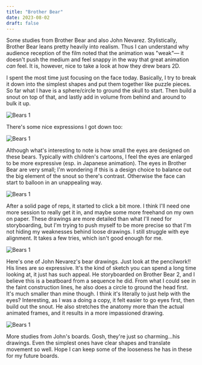 ```yaml
---
title: "Brother Bear"
date: 2023-08-02
draft: false
---
```


Some studies from Brother Bear and also John Nevarez. Stylistically, Brother Bear leans pretty heavily into realism.
Thus I can understand why audience reception of the film noted that the animation was "weak"— it doesn't push the medium and feel snappy in the way that great animation _can_ feel. It is, however, nice to take a look at how they drew bears 2D.

<!--more-->

I spent the most time just focusing on the face today. Basically, I try to break it down into the simplest shapes and put them together like puzzle pieces. So far what I have is a sphere/circle to ground the skull to start. Then build a snout on top of that, and lastly add in volume from behind and around to bulk it up. 

![Bears 1](/imgs/bear_4.jpg)

There's some nice expressions I got down too:

![Bears 1](/imgs/bear_5.jpg)

Although what's interesting to note is how small the eyes are designed on these bears. Typically with children's cartoons, I feel the eyes are enlarged to be more expressive (esp. in Japanese animation). 
The eyes in Brother Bear are very small; I'm wondering if this is a design choice to balance out the big element of the snout so there's contrast. Otherwise the face can start to balloon in an unappealing way. 

![Bears 1](/imgs/bear_6.jpg)

After a solid page of reps, it started to click a bit more. I think I'll need one more session to really get it in, and maybe some more freehand on my own on paper. These drawings are more detailed than what I'll need for storyboarding, but I'm trying to push myself to be more precise so that I'm not hiding my weaknesses behind loose drawings. 
I still struggle with eye alignment. It takes a few tries, which isn't good enough for me. 

![Bears 1](/imgs/bear_7.jpg)

Here's one of John Nevarez's bear drawings. Just look at the pencilwork!! His lines are so expressive. It's the kind of sketch you can spend a long time looking at, it just has such appeal. He storyboarded on Brother Bear 2, and I believe this is a beatboard from a sequence he did. 
From what I could see in the faint construction lines, he also does a circle to ground the head first. It's much smaller than mine though. I think it's literally to just help with the eyes? Interesting, as I was a doing a copy, it felt easier to go eyes first, then build out the snout. He also stretches the anatomy more than the actual animated frames, and it results in a more impassioned drawing. 

![Bears 1](/imgs/bear_8.jpg)

More studies from John's boards. Gosh, they're just so charming...his drawings. 
Even the simplest ones have clear shapes and translate movement so well. Hope I can keep some of the looseness he has in these for my future boards. 


<script src="https://utteranc.es/client.js"
    repo="cherriewang/cherriewang.github.io"
    issue-term="pathname"
    theme="github-dark"
    crossorigin="anonymous"
    async>
</script>
